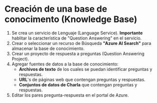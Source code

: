 # Creación de una base de conocimento (Knowledge Base)

1. Se crea un servicio de Lenguaje (Language Service). **Importante** hablitar la característica de "Question Answering" en el servicio.
2. Crear o seleccionar un recurso de Búsqueda **"Azure AI Search"** para almacenar la base de conocimiento.
3. Crear un proyecto de respuesta a preguntas (Question Answering Project). 
4. Agregar fuentes de datos a la base de conocimiento: 
    - **Archivos de texto** de los cuales se puedan identificar preguntas y respuestas.
    - **URL**'s de páginas web que contengan preguntas y respuestas.
    - **Conjuntos de datos de Charla** que contengan preguntas y respuestas.
5. Editar los pares pregunta-respuesta en el portal de Azure.
